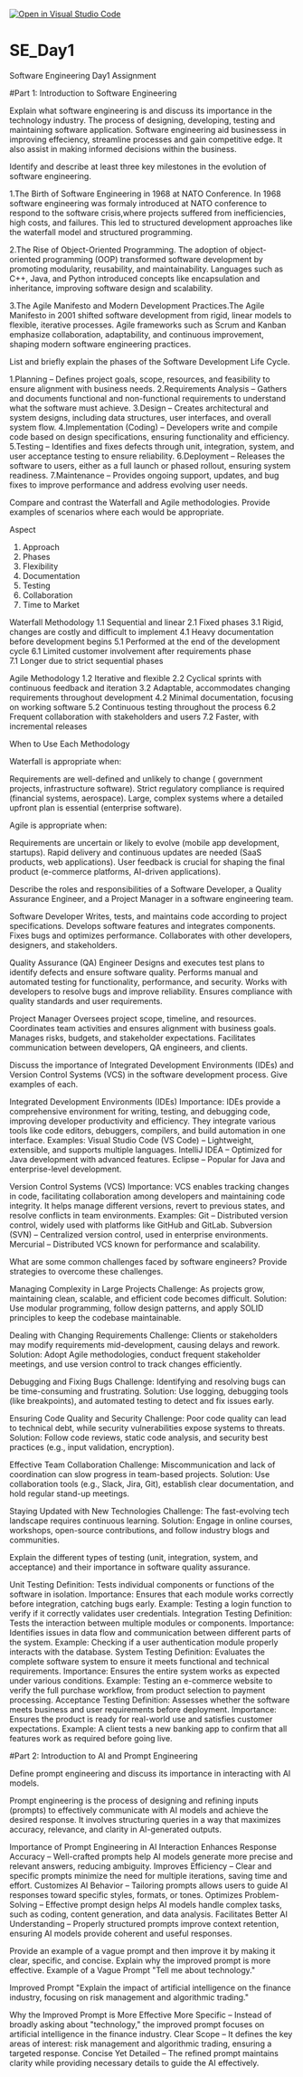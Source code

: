[![Open in Visual Studio Code](https://classroom.github.com/assets/open-in-vscode-2e0aaae1b6195c2367325f4f02e2d04e9abb55f0b24a779b69b11b9e10269abc.svg)](https://classroom.github.com/online_ide?assignment_repo_id=18473341&assignment_repo_type=AssignmentRepo)
# SE_Day1
Software Engineering Day1 Assignment

#Part 1: Introduction to Software Engineering

Explain what software engineering is and discuss its importance in the technology industry.
The process of designing, developing, testing and maintaining software application.
Software engineering aid businessess in improving effeciency, streamline processes and gain competitive edge. It also assist in making informed decisions within the business.


Identify and describe at least three key milestones in the evolution of software engineering.

1.The Birth of Software Engineering in 1968 at NATO Conference. In 1968 software engineering was formaly introduced at NATO conference to respond to the software crisis,where projects suffered from inefficiencies, high costs, and failures. This led to structured development approaches like the waterfall model and structured programming.

2.The Rise of Object-Oriented Programming. The adoption of object-oriented programming (OOP) transformed software development by promoting modularity, reusability, and maintainability. Languages such as C++, Java, and Python introduced concepts like encapsulation and inheritance, improving software design and scalability.

3.The Agile Manifesto and Modern Development Practices.The Agile Manifesto in 2001 shifted software development from rigid, linear models to flexible, iterative processes. Agile frameworks such as Scrum and Kanban emphasize collaboration, adaptability, and continuous improvement, shaping modern software engineering practices.


List and briefly explain the phases of the Software Development Life Cycle.

1.Planning – Defines project goals, scope, resources, and feasibility to ensure alignment with business needs.
2.Requirements Analysis – Gathers and documents functional and non-functional requirements to understand what the software must achieve.
3.Design – Creates architectural and system designs, including data structures, user interfaces, and overall system flow.
4.Implementation (Coding) – Developers write and compile code based on design specifications, ensuring functionality and efficiency.
5.Testing – Identifies and fixes defects through unit, integration, system, and user acceptance testing to ensure reliability.
6.Deployment – Releases the software to users, either as a full launch or phased rollout, ensuring system readiness.
7.Maintenance – Provides ongoing support, updates, and bug fixes to improve performance and address evolving user needs.


Compare and contrast the Waterfall and Agile methodologies. Provide examples of scenarios where each would be appropriate.


Aspect		
1. Approach	  
2. Phases		
3. Flexibility		
4. Documentation		
5. Testing		
6. Collaboration
7. Time to Market	

Waterfall Methodology
1.1 Sequential and linear
2.1 Fixed phases
3.1 Rigid, changes are costly and difficult to implement
4.1 Heavy documentation before development begins
5.1 Performed at the end of the development cycle
6.1 Limited customer involvement after requirements phase	
7.1 Longer due to strict sequential phases	

Agile Methodology
1.2 Iterative and flexible
2.2 Cyclical sprints with continuous feedback and iteration
3.2 Adaptable, accommodates changing requirements throughout development
4.2 Minimal documentation, focusing on working software
5.2 Continuous testing throughout the process
6.2 Frequent collaboration with stakeholders and users
7.2 Faster, with incremental releases


When to Use Each Methodology

 Waterfall is appropriate when:

Requirements are well-defined and unlikely to change ( government projects, infrastructure software).
Strict regulatory compliance is required (financial systems, aerospace).
Large, complex systems where a detailed upfront plan is essential (enterprise software).

Agile is appropriate when:

Requirements are uncertain or likely to evolve (mobile app development, startups).
Rapid delivery and continuous updates are needed (SaaS products, web applications).
User feedback is crucial for shaping the final product (e-commerce platforms, AI-driven applications).




Describe the roles and responsibilities of a Software Developer, a Quality Assurance Engineer, and a Project Manager in a software engineering team.

Software Developer
Writes, tests, and maintains code according to project specifications.
Develops software features and integrates components.
Fixes bugs and optimizes performance.
Collaborates with other developers, designers, and stakeholders.

Quality Assurance (QA) Engineer
Designs and executes test plans to identify defects and ensure software quality.
Performs manual and automated testing for functionality, performance, and security.
Works with developers to resolve bugs and improve reliability.
Ensures compliance with quality standards and user requirements.

Project Manager
Oversees project scope, timeline, and resources.
Coordinates team activities and ensures alignment with business goals.
Manages risks, budgets, and stakeholder expectations.
Facilitates communication between developers, QA engineers, and clients.


Discuss the importance of Integrated Development Environments (IDEs) and Version Control Systems (VCS) in the software development process. Give examples of each.


Integrated Development Environments (IDEs)
Importance: IDEs provide a comprehensive environment for writing, testing, and debugging code, improving developer productivity and efficiency. They integrate various tools like code editors, debuggers, compilers, and build automation in one interface.
Examples:
Visual Studio Code (VS Code) – Lightweight, extensible, and supports multiple languages.
IntelliJ IDEA – Optimized for Java development with advanced features.
Eclipse – Popular for Java and enterprise-level development.

Version Control Systems (VCS)
Importance: VCS enables tracking changes in code, facilitating collaboration among developers and maintaining code integrity. It helps manage different versions, revert to previous states, and resolve conflicts in team environments.
Examples:
Git – Distributed version control, widely used with platforms like GitHub and GitLab.
Subversion (SVN) – Centralized version control, used in enterprise environments.
Mercurial – Distributed VCS known for performance and scalability.


What are some common challenges faced by software engineers? Provide strategies to overcome these challenges.


Managing Complexity in Large Projects
Challenge: As projects grow, maintaining clean, scalable, and efficient code becomes difficult.
Solution: Use modular programming, follow design patterns, and apply SOLID principles to keep the codebase maintainable.

Dealing with Changing Requirements
Challenge: Clients or stakeholders may modify requirements mid-development, causing delays and rework.
Solution: Adopt Agile methodologies, conduct frequent stakeholder meetings, and use version control to track changes efficiently.

Debugging and Fixing Bugs
Challenge: Identifying and resolving bugs can be time-consuming and frustrating.
Solution: Use logging, debugging tools (like breakpoints), and automated testing to detect and fix issues early.

Ensuring Code Quality and Security
Challenge: Poor code quality can lead to technical debt, while security vulnerabilities expose systems to threats.
Solution: Follow code reviews, static code analysis, and security best practices (e.g., input validation, encryption).

Effective Team Collaboration
Challenge: Miscommunication and lack of coordination can slow progress in team-based projects.
Solution: Use collaboration tools (e.g., Slack, Jira, Git), establish clear documentation, and hold regular stand-up meetings.

Staying Updated with New Technologies
Challenge: The fast-evolving tech landscape requires continuous learning.
Solution: Engage in online courses, workshops, open-source contributions, and follow industry blogs and communities.


Explain the different types of testing (unit, integration, system, and acceptance) and their importance in software quality assurance.

Unit Testing
Definition: Tests individual components or functions of the software in isolation.
Importance: Ensures that each module works correctly before integration, catching bugs early.
Example: Testing a login function to verify if it correctly validates user credentials.
Integration Testing
Definition: Tests the interaction between multiple modules or components.
Importance: Identifies issues in data flow and communication between different parts of the system.
Example: Checking if a user authentication module properly interacts with the database.
System Testing
Definition: Evaluates the complete software system to ensure it meets functional and technical requirements.
Importance: Ensures the entire system works as expected under various conditions.
Example: Testing an e-commerce website to verify the full purchase workflow, from product selection to payment processing.
Acceptance Testing
Definition: Assesses whether the software meets business and user requirements before deployment.
Importance: Ensures the product is ready for real-world use and satisfies customer expectations.
Example: A client tests a new banking app to confirm that all features work as required before going live.


#Part 2: Introduction to AI and Prompt Engineering


Define prompt engineering and discuss its importance in interacting with AI models.

Prompt engineering is the process of designing and refining inputs (prompts) to effectively communicate with AI models and achieve the desired response. It involves structuring queries in a way that maximizes accuracy, relevance, and clarity in AI-generated outputs.

Importance of Prompt Engineering in AI Interaction
Enhances Response Accuracy – Well-crafted prompts help AI models generate more precise and relevant answers, reducing ambiguity.
Improves Efficiency – Clear and specific prompts minimize the need for multiple iterations, saving time and effort.
Customizes AI Behavior – Tailoring prompts allows users to guide AI responses toward specific styles, formats, or tones.
Optimizes Problem-Solving – Effective prompt design helps AI models handle complex tasks, such as coding, content generation, and data analysis.
Facilitates Better AI Understanding – Properly structured prompts improve context retention, ensuring AI models provide coherent and useful responses.


Provide an example of a vague prompt and then improve it by making it clear, specific, and concise. Explain why the improved prompt is more effective.
Example of a Vague Prompt
"Tell me about technology."

Improved Prompt
"Explain the impact of artificial intelligence on the finance industry, focusing on risk management and algorithmic trading."

Why the Improved Prompt is More Effective
More Specific – Instead of broadly asking about "technology," the improved prompt focuses on artificial intelligence in the finance industry.
Clear Scope – It defines the key areas of interest: risk management and algorithmic trading, ensuring a targeted response.
Concise Yet Detailed – The refined prompt maintains clarity while providing necessary details to guide the AI effectively.
